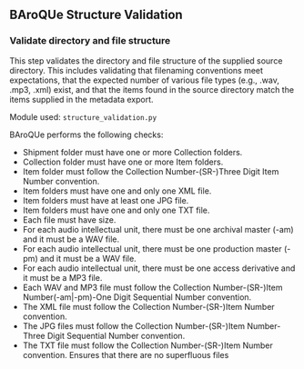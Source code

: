 ## BAroQUe Structure Validation

### Validate directory and file structure
This step validates the directory and file structure of the supplied source directory. This includes validating that filenaming conventions meet expectations, that the expected number of various file types (e.g., .wav, .mp3, .xml) exist, and that the items found in the source directory match the items supplied in the metadata export.

Module used: `structure_validation.py`

BAroQUe performs the following checks:

- Shipment folder must have one or more Collection folders.
- Collection folder must have one or more Item folders.
- Item folder must follow the Collection Number-(SR-)Three Digit Item Number convention.
- Item folders must have one and only one XML file.
- Item folders must have at least one JPG file.
- Item folders must have one and only one TXT file.
- Each file must have size.
- For each audio intellectual unit, there must be one archival master (-am) and it must be a WAV file.
- For each audio intellectual unit, there must be one production master (-pm) and it must be a WAV file.
- For each audio intellectual unit, there must be one access derivative and it must be a MP3 file.
- Each WAV and MP3 file must follow the Collection Number-(SR-)Item Number(-am|-pm)-One Digit Sequential Number convention.
- The XML file must follow the Collection Number-(SR-)Item Number convention.
- The JPG files must follow the Collection Number-(SR-)Item Number-Three Digit Sequential Number convention.
- The TXT file must follow the Collection Number-(SR-)Item Number convention.
Ensures that there are no superfluous files
